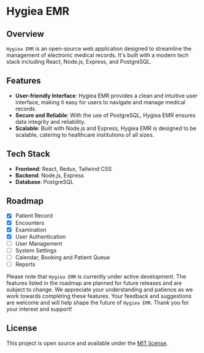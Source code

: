 # Hygiea EMR

## Overview

`Hygiea EMR` is an open-source web application designed to streamline the management of electronic medical records. It's built with a modern tech stack including React, Node.js, Express, and PostgreSQL.

## Features

-   **User-friendly Interface**: Hygiea EMR provides a clean and intuitive user interface, making it easy for users to navigate and manage medical records.
-   **Secure and Reliable**: With the use of PostgreSQL, Hygiea EMR ensures data integrity and reliability.
-   **Scalable**: Built with Node.js and Express, Hygiea EMR is designed to be scalable, catering to healthcare institutions of all sizes.

## Tech Stack

-   **Frontend**: React, Redux, Tailwind CSS
-   **Backend**: Node.js, Express
-   **Database**: PostgreSQL

## Roadmap

-   [x] Patient Record
-   [x] Encounters
-   [x] Examination
-   [x] User Authentication
-   [ ] User Management
-   [ ] System Settings
-   [ ] Calendar, Booking and Patient Queue
-   [ ] Reports

Please note that `Hygiea EMR` is currently under active development. The features listed in the roadmap are planned for future releases and are subject to change. We appreciate your understanding and patience as we work towards completing these features. Your feedback and suggestions are welcome and will help shape the future of `Hygiea EMR`. Thank you for your interest and support!

## License

This project is open source and available under the [MIT license](LICENSE).
